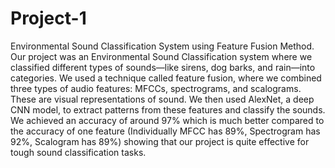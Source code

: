 # Project-1
Environmental Sound Classification System using Feature Fusion Method. 
Our project was an Environmental Sound Classification system where we classified different types of sounds—like sirens, dog barks, and rain—into categories. We used a technique called feature fusion, where we combined three types of audio features: MFCCs, spectrograms, and scalograms. These are visual representations of sound. We then used AlexNet, a deep CNN model, to extract patterns from these features and classify the sounds. We achieved an accuracy of around 97% which is much better compared to the accuracy of one feature (Individually MFCC has 89%, Spectrogram has 92%, Scalogram has 89%) showing that our project is quite effective for tough sound classification tasks.
